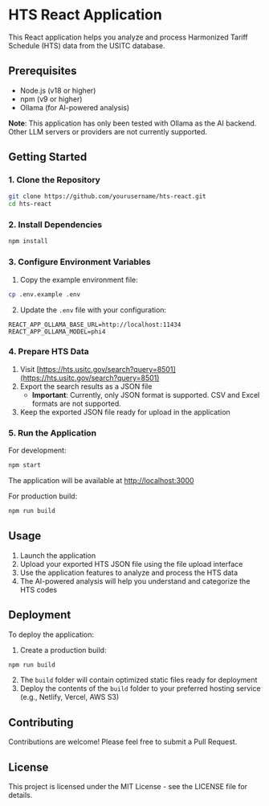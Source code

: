 # HTS React Application

This React application helps you analyze and process Harmonized Tariff Schedule (HTS) data from the USITC database.

## Prerequisites

- Node.js (v18 or higher)
- npm (v9 or higher)
- Ollama (for AI-powered analysis)

**Note**: This application has only been tested with Ollama as the AI backend. Other LLM servers or providers are not currently supported.

## Getting Started

### 1. Clone the Repository

```bash
git clone https://github.com/yourusername/hts-react.git
cd hts-react
```

### 2. Install Dependencies

```bash
npm install
```

### 3. Configure Environment Variables

1. Copy the example environment file:
```bash
cp .env.example .env
```

2. Update the `.env` file with your configuration:
```
REACT_APP_OLLAMA_BASE_URL=http://localhost:11434
REACT_APP_OLLAMA_MODEL=phi4
```

### 4. Prepare HTS Data

1. Visit [https://hts.usitc.gov/search?query=8501](https://hts.usitc.gov/search?query=8501)
2. Export the search results as a JSON file
   - **Important**: Currently, only JSON format is supported. CSV and Excel formats are not supported.
3. Keep the exported JSON file ready for upload in the application

### 5. Run the Application

For development:
```bash
npm start
```

The application will be available at [http://localhost:3000](http://localhost:3000)

For production build:
```bash
npm run build
```

## Usage

1. Launch the application
2. Upload your exported HTS JSON file using the file upload interface
3. Use the application features to analyze and process the HTS data
4. The AI-powered analysis will help you understand and categorize the HTS codes

## Deployment

To deploy the application:

1. Create a production build:
```bash
npm run build
```

2. The `build` folder will contain optimized static files ready for deployment
3. Deploy the contents of the `build` folder to your preferred hosting service (e.g., Netlify, Vercel, AWS S3)

## Contributing

Contributions are welcome! Please feel free to submit a Pull Request.

## License

This project is licensed under the MIT License - see the LICENSE file for details.
